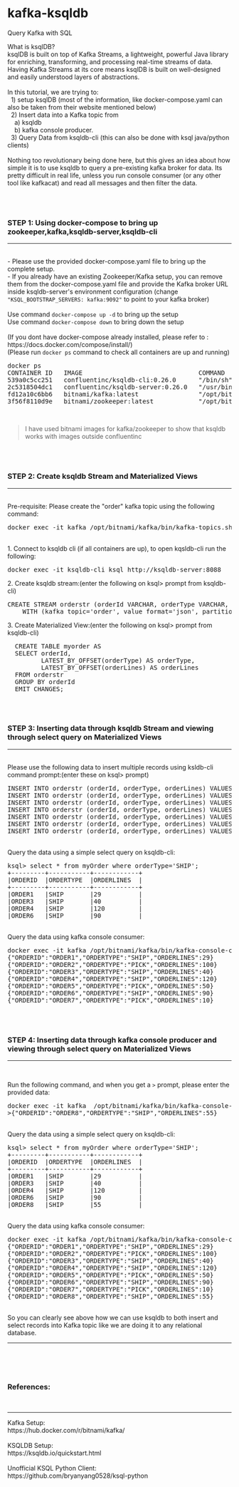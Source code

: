 # kafka-ksqldb
Query Kafka with SQL
<br>
<P>
What is ksqlDB?<br>
ksqlDB is built on top of Kafka Streams, a lightweight, powerful Java library for enriching, transforming, and processing real-time streams of data. Having Kafka Streams at its core means ksqlDB is built on well-designed and easily understood layers of abstractions.
<br><br>
In this tutorial, we are trying to:<br>
  &nbsp;&nbsp;1) setup ksqlDB (most of the information, like docker-compose.yaml can also be taken from their website mentioned below)<br>
  &nbsp;&nbsp;2) Insert data into a Kafka topic from <br> &nbsp;&nbsp;&nbsp;&nbsp;a) ksqldb <br> &nbsp;&nbsp;&nbsp;&nbsp;b) kafka console producer.<br>
  &nbsp;&nbsp;3) Query Data from ksqldb-cli (this can also be done with ksql java/python clients)
<br><br>
Nothing too revolutionary being done here, but this gives an idea about how simple it is to use ksqldb to query a pre-existing kafka broker for data. Its pretty difficult in real life, unless you run console consumer (or any other tool like kafkacat) and read all messages and then filter the data.

<br><br>
  <h3>STEP 1: Using docker-compose to bring up zookeeper,kafka,ksqldb-server,ksqldb-cli</h3><hr>
<br>
- Please use the provided docker-compose.yaml file to bring up the complete setup.<br>
- If you already have an existing Zookeeper/Kafka setup, you can remove them from the docker-compose.yaml file and provide the Kafka broker URL inside ksqldb-server's environment configuration (change <code>"KSQL_BOOTSTRAP_SERVERS: kafka:9092"</code> to point to your kafka broker)
<br><br>
  Use command <code>docker-compose up -d</code> to bring up the setup<br>
  Use command <code>docker-compose down</code> to bring down the setup<br>
<br>(If you dont have docker-compose already installed, please refer to : https://docs.docker.com/compose/install/)<br>
(Please run <code>docker ps</code> command to check all containers are up and running)
<br><div><pre>
docker ps
CONTAINER ID   IMAGE                               COMMAND                  CREATED       STATUS       PORTS                                                  NAMES
539a0c5cc251   confluentinc/ksqldb-cli:0.26.0      "/bin/sh"                3 hours ago   Up 3 hours                                                          ksqldb-cli
2c5318504dc1   confluentinc/ksqldb-server:0.26.0   "/usr/bin/docker/run"    3 hours ago   Up 3 hours   0.0.0.0:8088->8088/tcp                                 ksqldb-server
fd12a10c6bb6   bitnami/kafka:latest                "/opt/bitnami/script…"   3 hours ago   Up 3 hours   0.0.0.0:9092->9092/tcp                                 kafka
3f56f8110d9e   bitnami/zookeeper:latest            "/opt/bitnami/script…"   3 hours ago   Up 3 hours   2888/tcp, 3888/tcp, 0.0.0.0:2181->2181/tcp, 8080/tcp   zookeeper
</pre></div>
<br>
<blockquote> I have used bitnami images for kafka/zookeeper to show that ksqldb works with images outside confluentinc</blockquote>
  
<br><br>
<h3>STEP 2: Create ksqldb Stream and Materialized Views</h3><hr>
<br>
Pre-requisite: Please create the "order" kafka topic using the following command:<br>
<div><pre>docker exec -it kafka /opt/bitnami/kafka/bin/kafka-topics.sh --create --topic order --bootstrap-server localhost:9092</pre></div><br>
1. Connect to ksqldb cli (if all containers are up), to open kqsldb-cli run the following:<br>
  <div><pre>docker exec -it ksqldb-cli ksql http://ksqldb-server:8088</pre></div>
2. Create ksqldb stream:(enter the following on ksql> prompt from ksqldb-cli)<br>
  <div><pre>CREATE STREAM orderstr (orderId VARCHAR, orderType VARCHAR, orderLines INT)
    WITH (kafka_topic='order', value_format='json', partitions=1);</pre></div>
3. Create Materialized View:(enter the following on ksql> prompt from ksqldb-cli)<br>
  <div><pre>
  CREATE TABLE myorder AS
  SELECT orderId,
         LATEST_BY_OFFSET(orderType) AS orderType,
         LATEST_BY_OFFSET(orderLines) AS orderLines
  FROM orderstr
  GROUP BY orderId
  EMIT CHANGES;</pre></div>
  
<br><br>
<h3>STEP 3: Inserting data through ksqldb Stream and viewing through select query on Materialized Views</h3><hr>
<br>  
Please use the following data to insert multiple records using ksldb-cli command prompt:(enter these on ksql> prompt)<br>
<div><pre>
INSERT INTO orderstr (orderId, orderType, orderLines) VALUES ('ORDER1', 'SHIP', 29);
INSERT INTO orderstr (orderId, orderType, orderLines) VALUES ('ORDER2', 'PICK', 100);
INSERT INTO orderstr (orderId, orderType, orderLines) VALUES ('ORDER3', 'SHIP', 40);
INSERT INTO orderstr (orderId, orderType, orderLines) VALUES ('ORDER4', 'SHIP', 120);
INSERT INTO orderstr (orderId, orderType, orderLines) VALUES ('ORDER5', 'PICK', 50);
INSERT INTO orderstr (orderId, orderType, orderLines) VALUES ('ORDER6', 'SHIP', 90);
INSERT INTO orderstr (orderId, orderType, orderLines) VALUES ('ORDER7', 'PICK', 10);
</pre></div>
<br>
Query the data using a simple select query on ksqldb-cli:
<div><pre>ksql> select * from myOrder where orderType='SHIP';
+---------+-----------+------------+
|ORDERID  |ORDERTYPE  |ORDERLINES  |
+---------+-----------+------------+
|ORDER1   |SHIP       |29          |
|ORDER3   |SHIP       |40          |
|ORDER4   |SHIP       |120         |
|ORDER6   |SHIP       |90          |
</pre></div>
<br>
Query the data using kafka console consumer:
<div><pre>docker exec -it kafka /opt/bitnami/kafka/bin/kafka-console-consumer.sh --topic order --bootstrap-server localhost:9092 --from-beginning
{"ORDERID":"ORDER1","ORDERTYPE":"SHIP","ORDERLINES":29}
{"ORDERID":"ORDER2","ORDERTYPE":"PICK","ORDERLINES":100}
{"ORDERID":"ORDER3","ORDERTYPE":"SHIP","ORDERLINES":40}
{"ORDERID":"ORDER4","ORDERTYPE":"SHIP","ORDERLINES":120}
{"ORDERID":"ORDER5","ORDERTYPE":"PICK","ORDERLINES":50}
{"ORDERID":"ORDER6","ORDERTYPE":"SHIP","ORDERLINES":90}
{"ORDERID":"ORDER7","ORDERTYPE":"PICK","ORDERLINES":10}
</pre></div>

<br><br>
<h3>STEP 4: Inserting data through kafka console producer and viewing through select query on Materialized Views</h3><hr>
<br>

Run the following command, and when you get a <code>></code> prompt, please enter the provided data:
<div><pre>
docker exec -it kafka  /opt/bitnami/kafka/bin/kafka-console-producer.sh --topic order --bootstrap-server localhost:9092
>{"ORDERID":"ORDER8","ORDERTYPE":"SHIP","ORDERLINES":55}
</pre></div><br>
Query the data using a simple select query on ksqldb-cli:<br>
<div><pre>
ksql> select * from myOrder where orderType='SHIP';
+---------+-----------+------------+
|ORDERID  |ORDERTYPE  |ORDERLINES  |
+---------+-----------+------------+
|ORDER1   |SHIP       |29          |
|ORDER3   |SHIP       |40          |
|ORDER4   |SHIP       |120         |
|ORDER6   |SHIP       |90          |
|ORDER8   |SHIP       |55          |
</pre></div>

<br>
Query the data using kafka console consumer:
<div><pre>
docker exec -it kafka /opt/bitnami/kafka/bin/kafka-console-consumer.sh --topic order --bootstrap-server localhost:9092 --from-beginning
{"ORDERID":"ORDER1","ORDERTYPE":"SHIP","ORDERLINES":29}
{"ORDERID":"ORDER2","ORDERTYPE":"PICK","ORDERLINES":100}
{"ORDERID":"ORDER3","ORDERTYPE":"SHIP","ORDERLINES":40}
{"ORDERID":"ORDER4","ORDERTYPE":"SHIP","ORDERLINES":120}
{"ORDERID":"ORDER5","ORDERTYPE":"PICK","ORDERLINES":50}
{"ORDERID":"ORDER6","ORDERTYPE":"SHIP","ORDERLINES":90}
{"ORDERID":"ORDER7","ORDERTYPE":"PICK","ORDERLINES":10}
{"ORDERID":"ORDER8","ORDERTYPE":"SHIP","ORDERLINES":55}
</pre></div>
<br>
So you can clearly see above how we can use ksqldb to both insert and select records into Kafka topic like we are doing it to any relational database.
</P><hr>

<br><br><br>
<h3>References:</h3><br><hr>
Kafka Setup:<br>
https://hub.docker.com/r/bitnami/kafka/
<br><br>
KSQLDB Setup:<br>
https://ksqldb.io/quickstart.html
<br><br>
Unofficial KSQL Python Client:<br>
https://github.com/bryanyang0528/ksql-python
